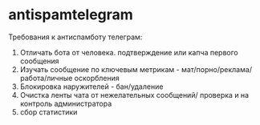 # antispamtelegram


Требования к антиспамботу телеграм:

1. Отличать бота от человека. подтверждение или капча первого сообщения
2. Изучать сообщение по ключевым метрикам - мат/порно/реклама/работа/личные оскорбления
3. Блокировка наружителей - бан/удаление
4. Очистка ленты чата от нежелательных сообщений/ проверка и на контроль администратора
5. сбор статистики

